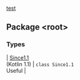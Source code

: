[test](test/index)

## Package &lt;root&gt;

### Types

| [Since1.1](test/-since1.1/index)<br>(Kotlin 1.1) | `class Since1.1`<br>Useful |

